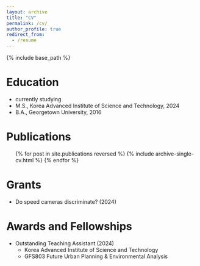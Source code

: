 ```yaml
---
layout: archive
title: "CV"
permalink: /cv/
author_profile: true
redirect_from:
  - /resume
---
```


{% include base_path %}

Education
======
* currently studying
* M.S., Korea Advanced Institute of Science and Technology, 2024
* B.A., Georgetown University, 2016


Publications
======
  <ul>{% for post in site.publications reversed %}
    {% include archive-single-cv.html %}
  {% endfor %}</ul>


Grants
======
* Do speed cameras discriminate? (2024)
  
Awards and Fellowships
======
* Outstanding Teaching Assistant (2024) 
  * Korea Advanced Institute of Science and Technology
  * GFS803 Future Urban Planning & Environmental Analysis
  
